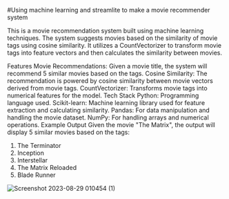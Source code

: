 #Using machine learning and streamlite to make a movie recommender system

This is a movie recommendation system built using machine learning techniques. The system suggests movies based on the similarity of movie tags using cosine similarity. It utilizes a CountVectorizer to transform movie tags into feature vectors and then calculates the similarity between movies.

Features
Movie Recommendations: Given a movie title, the system will recommend 5 similar movies based on the tags.
Cosine Similarity: The recommendation is powered by cosine similarity between movie vectors derived from movie tags.
CountVectorizer: Transforms movie tags into numerical features for the model.
Tech Stack
Python: Programming language used.
Scikit-learn: Machine learning library used for feature extraction and calculating similarity.
Pandas: For data manipulation and handling the movie dataset.
NumPy: For handling arrays and numerical operations.
Example Output
Given the movie "The Matrix", the output will display 5 similar movies based on the tags:

1. The Terminator
2. Inception
3. Interstellar
4. The Matrix Reloaded
5. Blade Runner

![Screenshot 2023-08-29 010454 (1)](https://github.com/user-attachments/assets/45de5bbd-b55e-4c46-a412-055904e45cf4)
